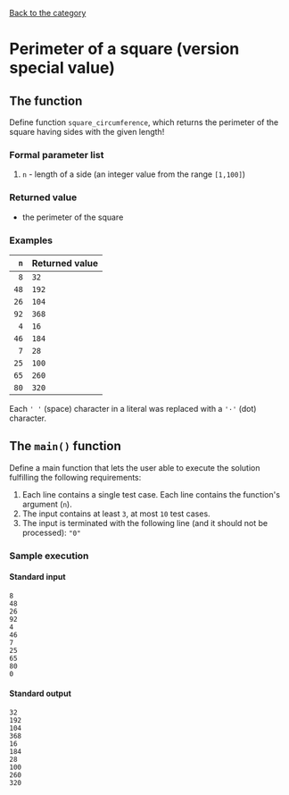 [Back to the category](./README.md)

# Perimeter of a square (version special value)

## The function

Define function `square_circumference`, which returns the perimeter of the square having sides with the given length!


### Formal parameter list

1. `n` - length of a side (an integer value from the range `[1,100]`)

### Returned value

* the perimeter of the square

### Examples

| `n` | Returned value | 
| ---: | :-- | 
| `8` | `32` | 
| `48` | `192` | 
| `26` | `104` | 
| `92` | `368` | 
| `4` | `16` | 
| `46` | `184` | 
| `7` | `28` | 
| `25` | `100` | 
| `65` | `260` | 
| `80` | `320` | 

Each `' '` (space) character in a literal was replaced with a  `'·'` (dot) character.

## The `main()` function

Define a main function that lets the user able to execute the solution fulfilling the following requirements:

1. Each line contains a single test case. Each line contains the function's argument (`n`).
1. The input contains at least `3`, at most `10` test cases.
1. The input is terminated with the following line (and it should not be processed): `"0"`

### Sample execution

#### Standard input

```
8
48
26
92
4
46
7
25
65
80
0
```

#### Standard output

```
32
192
104
368
16
184
28
100
260
320
```